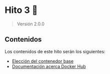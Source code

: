 # Hito 3 :pushpin:
> Versión 2.0.0

## Contenidos
Los contenidos de este hito serán los siguientes:
- [Elección del contenedor base](./hito3-1.md)
- [Documentación acerca Docker Hub](hito3-2.md)